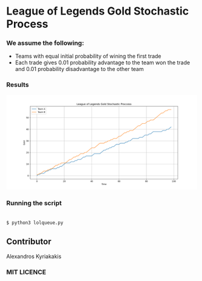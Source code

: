 # League of Legends Gold Stochastic Process

### We assume the following:

- Teams with equal initial probability of wining the first trade
- Each trade gives 0.01 probability advantage to the team won the trade and 0.01 probability disadvantage to the other team

### Results
![](https://github.com/AlexandrosKyriakakis/LoL_Gold_Stochastic_Process/blob/master/image/Figure.png)

### Running the script 

```sh

$ python3 lolqueue.py

```


## Contributor

Alexandros Kyriakakis

### MIT LICENCE